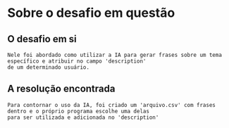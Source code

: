 # Sobre o desafio em questão
  ## O desafio em si
    Nele foi abordado como utilizar a IA para gerar frases sobre um tema específico e atribuir no campo 'description' 
    de um determinado usuário.
  ## A resolução encontrada
    Para contornar o uso da IA, foi criado um 'arquivo.csv' com frases dentro e o próprio programa escolhe uma delas
    para ser utilizada e adicionada no 'description'
